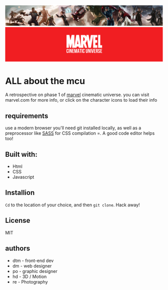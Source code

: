 ![Phase one of the mcu](images/marvel_banner.png "mcu phase 1")
# ALL about the mcu
A retrospective on phase 1 of [marvel](https://www.marvel.com/) cinematic universe. you can visit marvel.com for more info, or click on the character icons to load their info

## requirements
use a modern browser 
you'll need git installed locally, as well as a preprocessor like [SASS](https://sass-lang.com/) for CSS compilation =. A good code editor helps too!

## Built with:
- Html
- CSS
- Javascript 

## Installion
`Cd` to the location of your choice, and then `git clone`. Hack away!

## License
MIT

## authors 
- dtm - front-end dev
- dm - web designer
- po - graphic designer 
- hd - 3D / Motion 
- re - Photography 